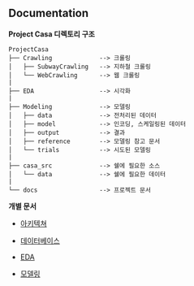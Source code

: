 
## Documentation

**Project Casa 디렉토리 구조**

    ProjectCasa
    ├── Crawling             --> 크롤링
    │   ├── SubwayCrawling   --> 지하철 크롤링
    │   └── WebCrawling      --> 웹 크롤링
    |
    ├── EDA                  --> 시각화
    |
    ├── Modeling             --> 모델링
    │   ├── data             --> 전처리된 데이터
    │   ├── model            --> 인코딩, 스케일링된 데이터
    │   ├── output           --> 결과
    │   ├── reference        --> 모델링 참고 문서
    │   └── trials           --> 시도된 모델링
    |
    ├── casa_src             --> 쉘에 필요한 소스
    │   └── data             --> 쉘에 필요한 데이터
    |
    └── docs                 --> 프로젝트 문서

**개별 문서**

  - [아키텍쳐](architecture.md)

  - [데이터베이스](database_structure.md)

  - [EDA](EDA.md)

  - [모델링](model.md)
